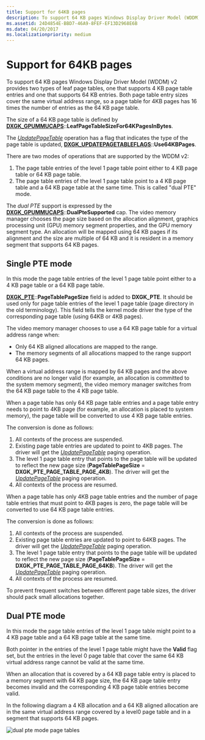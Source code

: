 ```yaml
---
title: Support for 64KB pages
description: To support 64 KB pages Windows Display Driver Model (WDDM) v2 provides two types of leaf page tables, one that supports 4 KB page table entries and one that supports 64 KB entries.
ms.assetid: 24D4854E-BBD7-46A9-8FEF-EF13D2968E6B
ms.date: 04/20/2017
ms.localizationpriority: medium
---
```


# Support for 64KB pages


To support 64 KB pages Windows Display Driver Model (WDDM) v2 provides two types of leaf page tables, one that supports 4 KB page table entries and one that supports 64 KB entries. Both page table entry sizes cover the same virtual address range, so a page table for 4KB pages has 16 times the number of entries as the 64 KB page table.

The size of a 64 KB page table is defined by [**DXGK\_GPUMMUCAPS**](https://msdn.microsoft.com/library/windows/hardware/dn906348)::**LeafPageTableSizeFor64KPagesInBytes**.

The [*UpdatePageTable*](https://msdn.microsoft.com/library/windows/hardware/ff560815) operation has a flag that indicates the type of the page table is updated, [**DXGK\_UPDATEPAGETABLEFLAGS**](https://msdn.microsoft.com/library/windows/hardware/dn914482)::**Use64KBPages**.

There are two modes of operations that are supported by the WDDM v2:

1.  The page table entries of the level 1 page table point either to 4 KB page table or 64 KB page table.
2.  The page table entries of the level 1 page table point to a 4 KB page table and a 64 KB page table at the same time. This is called "dual PTE" mode.

The *dual PTE* support is expressed by the [**DXGK\_GPUMMUCAPS**](https://msdn.microsoft.com/library/windows/hardware/dn906348)::**DualPteSupported** cap.
The video memory manager chooses the page size based on the allocation alignment, graphics processing unit (GPU) memory segment properties, and the GPU memory segment type. An allocation will be mapped using 64 KB pages if its alignment and the size are multiple of 64 KB and it is resident in a memory segment that supports 64 KB pages.

## <span id="Single_PTE_mode"></span><span id="single_pte_mode"></span><span id="SINGLE_PTE_MODE"></span>Single PTE mode


In this mode the page table entries of the level 1 page table point either to a 4 KB page table or a 64 KB page table.

[**DXGK\_PTE**](https://msdn.microsoft.com/library/windows/hardware/ff562008)::**PageTablePageSize** field is added to **DXGK\_PTE**. It should be used only for page table entries of the level 1 page table (page directory in the old terminology). This field tells the kernel mode driver the type of the corresponding page table (using 64KB or 4KB pages).

The video memory manager chooses to use a 64 KB page table for a virtual address range when:

-   Only 64 KB aligned allocations are mapped to the range.
-   The memory segments of all allocations mapped to the range support 64 KB pages.

When a virtual address range is mapped by 64 KB pages and the above conditions are no longer valid (for example, an allocation is committed to the system memory segment), the video memory manager switches from the 64 KB page table to the 4 KB page table.

When a page table has only 64 KB page table entries and a page table entry needs to point to 4KB page (for example, an allocation is placed to system memory), the page table will be converted to use 4 KB page table entries.

The conversion is done as follows:

1.  All contexts of the process are suspended.
2.  Existing page table entries are updated to point to 4KB pages. The driver will get the [*UpdatePageTable*](https://msdn.microsoft.com/library/windows/hardware/ff560815) paging operation.
3.  The level 1 page table entry that points to the page table will be updated to reflect the new page size (**PageTablePageSize** = **DXGK\_PTE\_PAGE\_TABLE\_PAGE\_4KB**). The driver will get the [*UpdatePageTable*](https://msdn.microsoft.com/library/windows/hardware/ff560815) paging operation.
4.  All contexts of the process are resumed.

When a page table has only 4KB page table entries and the number of page table entries that must point to 4KB pages is zero, the page table will be converted to use 64 KB page table entries.

The conversion is done as follows:

1.  All contexts of the process are suspended.
2.  Existing page table entries are updated to point to 64KB pages. The driver will get the [*UpdatePageTable*](https://msdn.microsoft.com/library/windows/hardware/ff560815) paging operation.
3.  The level 1 page table entry that points to the page table will be updated to reflect the new page size (**PageTablePageSize** = **DXGK\_PTE\_PAGE\_TABLE\_PAGE\_64KB**). The driver will get the [*UpdatePageTable*](https://msdn.microsoft.com/library/windows/hardware/ff560815) paging operation.
4.  All contexts of the process are resumed.

To prevent frequent switches between different page table sizes, the driver should pack small allocations together.

## <span id="Dual_PTE_mode"></span><span id="dual_pte_mode"></span><span id="DUAL_PTE_MODE"></span>Dual PTE mode


In this mode the page table entries of the level 1 page table might point to a 4 KB page table and a 64 KB page table at the same time.

Both pointer in the entries of the level 1 page table might have the **Valid** flag set, but the entries in the level 0 page table that cover the same 64 KB virtual address range cannot be valid at the same time.

When an allocation that is covered by a 64 KB page table entry is placed to a memory segment with 64 KB page size, the 64 KB page table entry becomes invalid and the corresponding 4 KB page table entries become valid.

In the following diagram a 4 KB allocation and a 64 KB aligned allocation are in the same virtual address range covered by a level0 page table and in a segment that supports 64 KB pages.

![dual pte mode page tables](images/support-for-64kb-pages.1.png)

 

 





